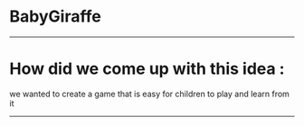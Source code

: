 # BabyGiraffe
---


# How did we come up with this idea :
we wanted to create a game that is easy for children to play and learn from it

---


